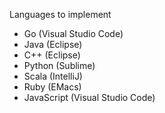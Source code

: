 Languages to implement
- Go (Visual Studio Code)
- Java (Eclipse)
- C++ (Eclipse)
- Python (Sublime)
- Scala (IntelliJ)
- Ruby (EMacs)
- JavaScript (Visual Studio Code)
